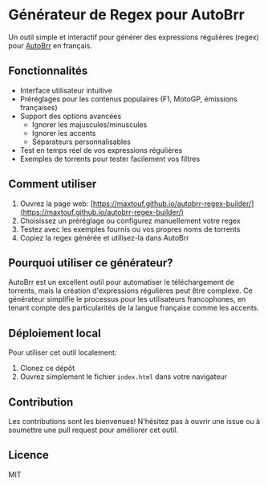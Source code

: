 # Générateur de Regex pour AutoBrr

Un outil simple et interactif pour générer des expressions régulières (regex) pour [AutoBrr](https://autobrr.com/) en français.

## Fonctionnalités

- Interface utilisateur intuitive
- Préréglages pour les contenus populaires (F1, MotoGP, émissions françaises)
- Support des options avancées
  - Ignorer les majuscules/minuscules
  - Ignorer les accents
  - Séparateurs personnalisables
- Test en temps réel de vos expressions régulières
- Exemples de torrents pour tester facilement vos filtres

## Comment utiliser

1. Ouvrez la page web: [https://maxtouf.github.io/autobrr-regex-builder/](https://maxtouf.github.io/autobrr-regex-builder/)
2. Choisissez un préréglage ou configurez manuellement votre regex
3. Testez avec les exemples fournis ou vos propres noms de torrents
4. Copiez la regex générée et utilisez-la dans AutoBrr

## Pourquoi utiliser ce générateur?

AutoBrr est un excellent outil pour automatiser le téléchargement de torrents, mais la création d'expressions régulières peut être complexe. Ce générateur simplifie le processus pour les utilisateurs francophones, en tenant compte des particularités de la langue française comme les accents.

## Déploiement local

Pour utiliser cet outil localement:

1. Clonez ce dépôt
2. Ouvrez simplement le fichier `index.html` dans votre navigateur

## Contribution

Les contributions sont les bienvenues! N'hésitez pas à ouvrir une issue ou à soumettre une pull request pour améliorer cet outil.

## Licence

MIT
